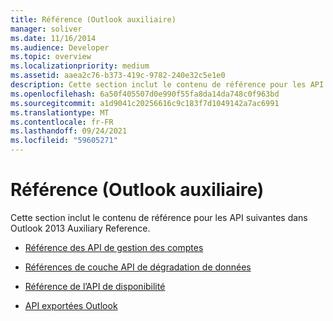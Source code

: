 ```yaml
---
title: Référence (Outlook auxiliaire)
manager: soliver
ms.date: 11/16/2014
ms.audience: Developer
ms.topic: overview
ms.localizationpriority: medium
ms.assetid: aaea2c76-b373-419c-9782-240e32c5e1e0
description: Cette section inclut le contenu de référence pour les API suivantes dans Outlook 2013 Auxiliary Reference.
ms.openlocfilehash: 6a50f405507d0e990f55fa8da14da748c0f963bd
ms.sourcegitcommit: a1d9041c20256616c9c183f7d1049142a7ac6991
ms.translationtype: MT
ms.contentlocale: fr-FR
ms.lasthandoff: 09/24/2021
ms.locfileid: "59605271"
---
```

# <a name="reference-outlook-auxiliary-reference"></a>Référence (Outlook auxiliaire)

Cette section inclut le contenu de référence pour les API suivantes dans Outlook 2013 Auxiliary Reference.

- [Référence des API de gestion des comptes](account-management-api-reference.md)
    
- [Références de couche API de dégradation de données](data-degradation-layer-api-reference.md)
    
- [Référence de l’API de disponibilité](free-busy-api-reference.md)
    
- [API exportées Outlook](outlook-exported-apis.md)
    

